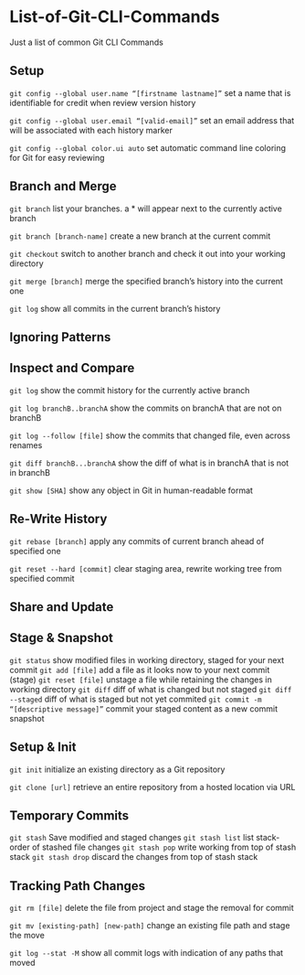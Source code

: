 # List-of-Git-CLI-Commands
Just a list of common Git CLI Commands


## Setup

```git config --global user.name “[firstname lastname]”```
set a name that is identifiable for credit when review version history


```git config --global user.email “[valid-email]”```
set an email address that will be associated with each history marker


```git config --global color.ui auto```
set automatic command line coloring for Git for easy reviewing




## Branch and Merge

```git branch```
list your branches. a * will appear next to the currently active branch


```git branch [branch-name]```
create a new branch at the current commit


```git checkout```
switch to another branch and check it out into your working directory


```git merge [branch]```
merge the specified branch’s history into the current one


```git log```
show all commits in the current branch’s history


## Ignoring Patterns


## Inspect and Compare

```git log```
show the commit history for the currently active branch


```git log branchB..branchA```
show the commits on branchA that are not on branchB


```git log --follow [file]```
show the commits that changed file, even across renames


```git diff branchB...branchA```
show the diff of what is in branchA that is not in branchB


```git show [SHA]```
show any object in Git in human-readable format


## Re-Write History

```git rebase [branch]```
apply any commits of current branch ahead of specified one


```git reset --hard [commit]```
clear staging area, rewrite working tree from specified commit


## Share and Update


## Stage & Snapshot

```git status```
show modified files in working directory, staged for your next commit
```git add [file]```
add a file as it looks now to your next commit (stage)
```git reset [file]```
unstage a file while retaining the changes in working directory
```git diff```
diff of what is changed but not staged
```git diff --staged```
diff of what is staged but not yet commited
```git commit -m “[descriptive message]”```
commit your staged content as a new commit snapshot




## Setup & Init

```git init```
initialize an existing directory as a Git repository


```git clone [url]```
retrieve an entire repository from a hosted location via URL




## Temporary Commits

```git stash```
Save modified and staged changes
```git stash list```
list stack-order of stashed file changes
```git stash pop```
write working from top of stash stack
```git stash drop```
discard the changes from top of stash stack



## Tracking Path Changes

```git rm [file]```
delete the file from project and stage the removal for commit


```git mv [existing-path] [new-path]```
change an existing file path and stage the move


```git log --stat -M```
show all commit logs with indication of any paths that moved


